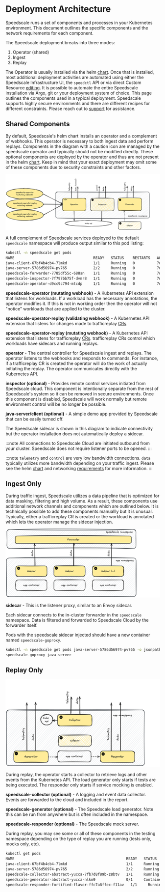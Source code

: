 # Deployment Architecture

Speedscale runs a set of components and processes in your Kubernetes environment. This document outlines the specific components and the network requirements for each component.

The Speedscale deployment breaks into three modes:

1. Operator (shared)
2. Ingest
3. Replay

The Operator is usually installed via the helm [chart](https://github.com/speedscale/operator-helm). Once that is installed, most additional deployment activities are automated using either the Speedscale Infrastructure UI, the `speedctl` API or via direct Custom Resource [editing](../guides/replay/kube.md). It is possible to automate the entire Speedscale installation via Argo, git or your deployment system of choice. This page outlines the components used in a typical deployment. Speedscale supports highly secure environments and there are different recipes for different constraints. Please reach out to [support](https://slack.speedscale.com) for assistance.

## Shared Components

By default, Speedscale's helm chart installs an operator and a complement of webhooks. This operator is necessary to both ingest data and perform replays. Components in the diagram with a caution icon are managed by the speedscale operator and typically should not be modified directly. These optional components are deployed by the operator and thus are not present in the helm [chart](https://github.com/speedscale/operator-helm). Keep in mind that your exact deployment may omit some of these components due to security constraints and other factors.

![common](./architecture/common.png)

A full complement of Speedscale services deployed to the default `speedscale` namespace will produce output similar to this pod listing:
```bash
kubectl -n speedscale get pods
NAME                                    READY   STATUS    RESTARTS   AGE
java-client-67bf4b4cb4-7lmkd            1/1     Running   0          7d6h
java-server-5786d56974-pv765            2/2     Running   0          7d6h
speedscale-forwarder-7785df55c-688sn    1/1     Running   0          7d6h
speedscale-inspector-7f797bb75f-dvmr8   1/1     Running   0          7d6h
speedscale-operator-d9cc9c794-mtcdp     1/1     Running   0          7d6h
```

**speedscale-operator (mutating webhook)** - A Kubernetes API extension that listens for workloads. If a workload has the necessary annotations, the operator modifies it. If this is not in working order then the operator will not "notice" workloads that are applied to the cluster.

**speedscale-operator-replay (validating webhook)** - A Kubernetes API extension that listens for changes made to trafficreplay [CRs](https://kubernetes.io/docs/concepts/extend-kubernetes/api-extension/custom-resources/)

**speedscale-operator-replay (mutating webhook)** - A Kubernetes API extension that listens for trafficreplay [CRs](https://kubernetes.io/docs/concepts/extend-kubernetes/api-extension/custom-resources/). trafficreplay CRs control which workloads have sidecars and running replays.

**operator** - The central controller for Speedscale ingest and replays. The operator listens to the webhooks and responds to commands. For instance, if a trafficreplay CR is created the operator will do the work of actually initiating the replay. The operator communicates directly with the Kubernetes API.

**inspector (optional)** - Provides remote control services initiated from Speedscale cloud. This component is intentionally separate from the rest of Speedscale's system so it can be removed in secure environments. Once this component is disabled, Speedscale will work normally but remote environment control will be no longer be possible.

**java-server/client (optional)** - A simple demo app provided by Speedscale that can be easily turned off.

The Speedscale sidecar is shown in this diagram to indicate connectivity but the operator installation does not automatically deploy a sidecar.

:::note
All connections to Speedscale Cloud are initiated outbound from your cluster. Speedscale does not require listener ports to be opened.
:::

:::note
`telemetry` and `control` are very low bandwidth connections. `data` typically utilizes more bandwidth depending on your traffic ingest. Please see the helm [chart](https://github.com/speedscale/operator-helm) and networking [requirements](../reference/networking.md) for more information.
:::

## Ingest Only

During traffic ingest, Speedscale utilizes a data pipeline that is optimized for data masking, filtering and high volume. As a result, these components use additional network channels and components which are outlined below. It is technically possible to add these components manuallly but it is unusual. Typically, either a trafficreplay CR is created or the workload is annotated which lets the operator manage the sidecar injection.

![ingest](./architecture/ingest.png)

**sidecar** - This is the listener proxy, similar to an Envoy sidecar.

Each sidecar connects to the in-cluster forwarder in the `speedscale` namespace. Data is filtered and forwarded to Speedscale Cloud by the forwarder itself.

Pods with the speedscale sidecar injected should have a new container named `speedscale-goproxy`.

```bash
kubectl -n speedscale get pods java-server-5786d56974-pv765 -o jsonpath='{.spec.containers[*].name}'
speedscale-goproxy java-server
```

## Replay Only

![replay](./architecture/replay.png)

During replay, the operator starts a collector to retrieve logs and other events from the Kubernetes API. The load generator only starts if tests are being executed. The responder only starts if service mocking is enabled.

**speedscale-collector (optional)** - A logging and event data collector. Events are forwarded to the cloud and included in the report.

**speedscale-generator (optional)** - The Speedscale load generator. Note this can be run from anywhere but is often included in the namespace.

**speedscale-responder (optional)** - The Speedscale mock server. 

During replay, you may see some or all of these components in the testing namespace depending on the type of replay you are running (tests only, mocks only, etc).

```bash
kubectl get pods
NAME                                                   READY   STATUS              RESTARTS   AGE
java-client-67bf4b4cb4-7lmkd                           1/1     Running             0          7d7h
java-server-5786d56974-pv765                           2/2     Running             0          7d7h
speedscale-collector-abstract-yucca-7fb7d8f89b-z8btv   1/1     Running             0          8s
speedscale-generator-abstract-yucca-nlkm9              0/1     ContainerCreating   0          2s
speedscale-responder-fortified-flavor-ffc7a8ffec-f11av   1/1     Running             0          8s
```
